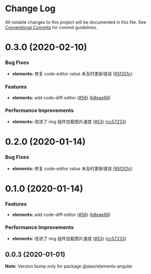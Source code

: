 # Change Log

All notable changes to this project will be documented in this file.
See [Conventional Commits](https://conventionalcommits.org) for commit guidelines.

# 0.3.0 (2020-02-10)


### Bug Fixes

* **elements:** 修复 code-editor value 未及时更新错误 ([95f201c](https://github.com/aiao-io/aiao/commit/95f201c8c022d980ba9168db5165ca99c017e15b))


### Features

* **elements:** add code-diff-editor ([#56](https://github.com/aiao-io/aiao/issues/56)) ([b8eae66](https://github.com/aiao-io/aiao/commit/b8eae6661d2784fe77f4106cbb1aedab02bfc759))


### Performance Improvements

* **elements:** 改进了 img 组件加载图片速度 ([#53](https://github.com/aiao-io/aiao/issues/53)) ([cc57233](https://github.com/aiao-io/aiao/commit/cc572332fe5df382b45166e3148e0e860c60b802))





# 0.2.0 (2020-01-14)

### Bug Fixes

- **elements:** 修复 code-editor value 未及时更新错误 ([95f201c](https://github.com/aiao-io/aiao/commit/95f201c8c022d980ba9168db5165ca99c017e15b))

# 0.1.0 (2020-01-14)

### Features

- **elements:** add code-diff-editor ([#56](https://github.com/aiao-io/aiao/issues/56)) ([b8eae66](https://github.com/aiao-io/aiao/commit/b8eae6661d2784fe77f4106cbb1aedab02bfc759))

### Performance Improvements

- **elements:** 改进了 img 组件加载图片速度 ([#53](https://github.com/aiao-io/aiao/issues/53)) ([cc57233](https://github.com/aiao-io/aiao/commit/cc572332fe5df382b45166e3148e0e860c60b802))

## 0.0.3 (2020-01-01)

**Note:** Version bump only for package @aiao/elements-angular

